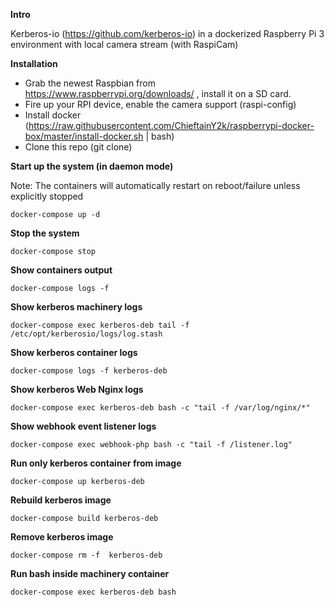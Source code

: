 **Intro**

Kerberos-io (https://github.com/kerberos-io) in a dockerized Raspberry Pi 3 environment with local camera stream (with RaspiCam)


**Installation**

* Grab the newest Raspbian from https://www.raspberrypi.org/downloads/ , install it on a SD card.
* Fire up your RPI device, enable the camera support (raspi-config)
* Install docker  (https://raw.githubusercontent.com/ChieftainY2k/raspberrypi-docker-box/master/install-docker.sh | bash)
* Clone this repo (git clone)


**Start up the system (in daemon mode)**

Note: The containers will automatically restart on reboot/failure unless explicitly stopped 

`````
docker-compose up -d 
`````

**Stop the system**
`````
docker-compose stop 
`````

**Show containers output**
`````
docker-compose logs -f 
`````

**Show kerberos machinery logs**
`````
docker-compose exec kerberos-deb tail -f /etc/opt/kerberosio/logs/log.stash
`````

**Show kerberos container logs**
`````
docker-compose logs -f kerberos-deb
`````

**Show kerberos Web Nginx logs**
`````
docker-compose exec kerberos-deb bash -c "tail -f /var/log/nginx/*"
`````

**Show webhook event listener logs**
`````
docker-compose exec webhook-php bash -c "tail -f /listener.log"
`````

**Run only kerberos container from image**
`````
docker-compose up kerberos-deb
`````

**Rebuild kerberos image**
`````
docker-compose build kerberos-deb
`````

**Remove kerberos image**
`````
docker-compose rm -f  kerberos-deb
`````

**Run bash inside machinery container**
`````
docker-compose exec kerberos-deb bash
`````

